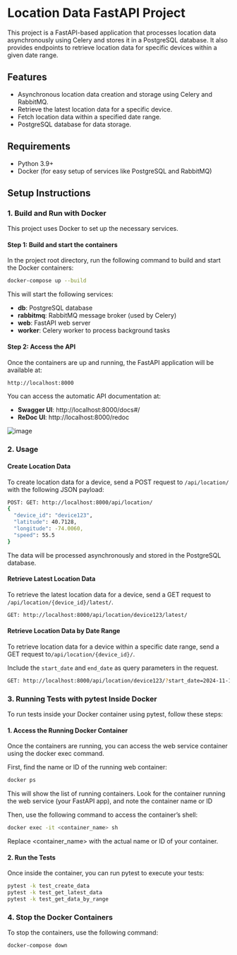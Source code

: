 # Location Data FastAPI Project

This project is a FastAPI-based application that processes location data asynchronously using Celery and stores it in a PostgreSQL database. It also provides endpoints to retrieve location data for specific devices within a given date range.

## Features

- Asynchronous location data creation and storage using Celery and RabbitMQ.
- Retrieve the latest location data for a specific device.
- Fetch location data within a specified date range.
- PostgreSQL database for data storage.

## Requirements

- Python 3.9+
- Docker (for easy setup of services like PostgreSQL and RabbitMQ)

## Setup Instructions

### 1. Build and Run with Docker

This project uses Docker to set up the necessary services.
#### Step 1: Build and start the containers
In the project root directory, run the following command to build and start the Docker containers:

```bash
docker-compose up --build
```
This will start the following services:

- **db**: PostgreSQL database
- **rabbitmq**: RabbitMQ message broker (used by Celery)
- **web**: FastAPI web server
- **worker**: Celery worker to process background tasks

#### Step 2: Access the API
Once the containers are up and running, the FastAPI application will be available at:
```bash
http://localhost:8000
```
You can access the automatic API documentation at:
- **Swagger UI**: http://localhost:8000/docs#/
- **ReDoc UI**: http://localhost:8000/redoc

![image](https://github.com/user-attachments/assets/ba733202-0485-4424-840a-ccfd1004d72f)


### 2. Usage

#### Create Location Data
To create location data for a device, send a POST request to `/api/location/` with the following JSON payload:

```bash
POST: GET: http://localhost:8000/api/location/
{
  "device_id": "device123",
  "latitude": 40.7128,
  "longitude": -74.0060,
  "speed": 55.5
}
```
The data will be processed asynchronously and stored in the PostgreSQL database.

#### Retrieve Latest Location Data
To retrieve the latest location data for a device, send a GET request to `/api/location/{device_id}/latest/`.

```bash
GET: http://localhost:8000/api/location/device123/latest/
```

#### Retrieve Location Data by Date Range
To retrieve location data for a device within a specific date range, send a GET request to`/api/location/{device_id}/`.

Include the `start_date` and `end_date` as query parameters in the request.

```bash
GET: http://localhost:8000/api/location/device123/?start_date=2024-11-13T13%3A46%3A56&end_date=2024-11-13T13%3A50%3A56
```
### 3. Running Tests with pytest Inside Docker
To run tests inside your Docker container using pytest, follow these steps:

#### 1. Access the Running Docker Container
Once the containers are running, you can access the web service container using the docker exec command.

First, find the name or ID of the running web container:
```bash
docker ps
```
This will show the list of running containers. Look for the container running the web service (your FastAPI app), and note the container name or ID

Then, use the following command to access the container’s shell:

```bash
docker exec -it <container_name> sh
```
Replace <container_name> with the actual name or ID of your container.

#### 2. Run the Tests
Once inside the container, you can run pytest to execute your tests:
```bash
pytest -k test_create_data
pytest -k test_get_latest_data
pytest -k test_get_data_by_range
```

### 4. Stop the Docker Containers
To stop the containers, use the following command:
```bash
docker-compose down
```